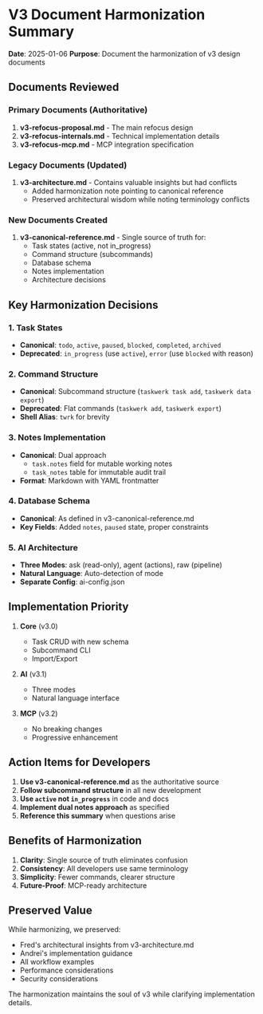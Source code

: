 # V3 Document Harmonization Summary

**Date**: 2025-01-06
**Purpose**: Document the harmonization of v3 design documents

## Documents Reviewed

### Primary Documents (Authoritative)
1. **v3-refocus-proposal.md** - The main refocus design
2. **v3-refocus-internals.md** - Technical implementation details
3. **v3-refocus-mcp.md** - MCP integration specification

### Legacy Documents (Updated)
1. **v3-architecture.md** - Contains valuable insights but had conflicts
   - Added harmonization note pointing to canonical reference
   - Preserved architectural wisdom while noting terminology conflicts

### New Documents Created
1. **v3-canonical-reference.md** - Single source of truth for:
   - Task states (active, not in_progress)
   - Command structure (subcommands)
   - Database schema
   - Notes implementation
   - Architecture decisions

## Key Harmonization Decisions

### 1. Task States
- **Canonical**: `todo`, `active`, `paused`, `blocked`, `completed`, `archived`
- **Deprecated**: `in_progress` (use `active`), `error` (use `blocked` with reason)

### 2. Command Structure
- **Canonical**: Subcommand structure (`taskwerk task add`, `taskwerk data export`)
- **Deprecated**: Flat commands (`taskwerk add`, `taskwerk export`)
- **Shell Alias**: `twrk` for brevity

### 3. Notes Implementation
- **Canonical**: Dual approach
  - `task.notes` field for mutable working notes
  - `task_notes` table for immutable audit trail
- **Format**: Markdown with YAML frontmatter

### 4. Database Schema
- **Canonical**: As defined in v3-canonical-reference.md
- **Key Fields**: Added `notes`, `paused` state, proper constraints

### 5. AI Architecture
- **Three Modes**: ask (read-only), agent (actions), raw (pipeline)
- **Natural Language**: Auto-detection of mode
- **Separate Config**: ai-config.json

## Implementation Priority

1. **Core** (v3.0)
   - Task CRUD with new schema
   - Subcommand CLI
   - Import/Export

2. **AI** (v3.1)
   - Three modes
   - Natural language interface

3. **MCP** (v3.2)
   - No breaking changes
   - Progressive enhancement

## Action Items for Developers

1. **Use v3-canonical-reference.md** as the authoritative source
2. **Follow subcommand structure** in all new development
3. **Use `active` not `in_progress`** in code and docs
4. **Implement dual notes approach** as specified
5. **Reference this summary** when questions arise

## Benefits of Harmonization

1. **Clarity**: Single source of truth eliminates confusion
2. **Consistency**: All developers use same terminology
3. **Simplicity**: Fewer commands, clearer structure
4. **Future-Proof**: MCP-ready architecture

## Preserved Value

While harmonizing, we preserved:
- Fred's architectural insights from v3-architecture.md
- Andrei's implementation guidance
- All workflow examples
- Performance considerations
- Security considerations

The harmonization maintains the soul of v3 while clarifying implementation details.